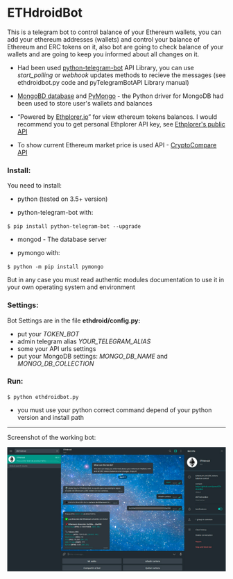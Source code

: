 # ETHdroidBot

This is a telegram bot to control balance of your Ethereum wallets, you can add your ethereum addresses (wallets)
 and control your balance of Ethereum and ERC tokens on it, also bot are going to check balance of your
 wallets and are going to keep you informed about all changes on it.
 
 
* Had been used [python-telegram-bot](https://github.com/python-telegram-bot/python-telegram-bot "python-telegram-bot API Library GitHub Repository") API Library, 
you can use *start_polling* or *webhook* updates methods to recieve the messages (see ethdroidbot.py code and pyTelegramBotAPI Library manual)

* [MongoBD database](https://github.com/mongodb/mongo) and [PyMongo](https://github.com/mongodb/mongo-python-driver "PyMongo") - the Python driver for MongoDB had been used
to store user's wallets and balances

* “Powered by [Ethplorer.io](https://ethplorer.io/ "Ethplorer.io")” for view ethereum tokens balances. I would recommend you to get personal Ethplorer API key, see [Ethplorer's public API](https://github.com/EverexIO/Ethplorer/wiki/ethplorer-api "Ethplorer's public API")

* To show current Ethereum market price is used API - [CryptoCompare API](https://www.cryptocompare.com/api/ "CryptoCompare API")

### Install:

You need to install:

+ python (tested on 3.5+ version)
 
+ python-telegram-bot with:

`$ pip install python-telegram-bot --upgrade`

+ mongod - The database server

+ pymongo with:

`$ python -m pip install pymongo`

But in any case you must read authentic modules documentation to use it in your own operating system
 and environment
 
### Settings:

Bot Settings are in the file **ethdroid/config.py:**

* put your *TOKEN_BOT*
* admin telegram alias *YOUR_TELEGRAM_ALIAS*
* some your API urls settings
* put your MongoDB settings: *MONGO_DB_NAME* and *MONGO_DB_COLLECTION*

### Run:

`$ python ethdroidbot.py`

- you must use your python correct command depend of your python version and install path

---

Screenshot of the working bot:

![ETHdroidbot](ethdroidbot.jpg "ETHdroidbot")

